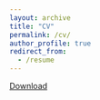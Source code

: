 ```yaml
---
layout: archive
title: "CV"
permalink: /cv/
author_profile: true
redirect_from:
  - /resume
---
```


[Download](http://rohandeb24.github.io/files/Rohan_CV.pdf)
